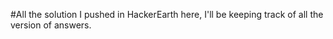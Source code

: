 #All the solution I pushed in HackerEarth 
here, I'll be keeping track of all the version of answers.